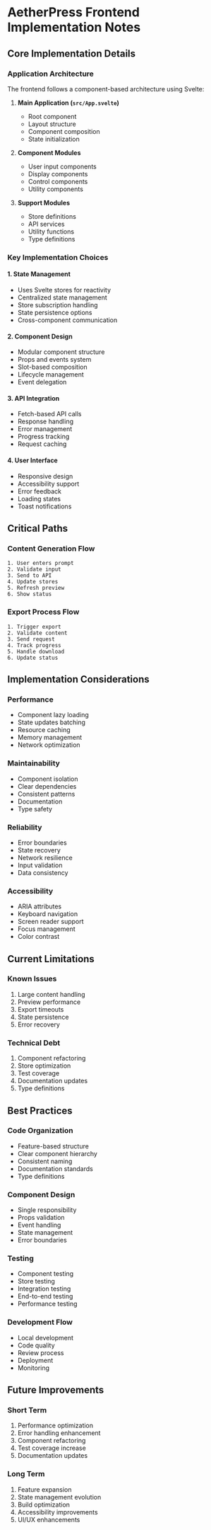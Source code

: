 # AetherPress Frontend Implementation Notes

## Core Implementation Details

### Application Architecture

The frontend follows a component-based architecture using Svelte:

1. **Main Application (`src/App.svelte`)**

   - Root component
   - Layout structure
   - Component composition
   - State initialization

2. **Component Modules**

   - User input components
   - Display components
   - Control components
   - Utility components

3. **Support Modules**
   - Store definitions
   - API services
   - Utility functions
   - Type definitions

### Key Implementation Choices

#### 1. State Management

- Uses Svelte stores for reactivity
- Centralized state management
- Store subscription handling
- State persistence options
- Cross-component communication

#### 2. Component Design

- Modular component structure
- Props and events system
- Slot-based composition
- Lifecycle management
- Event delegation

#### 3. API Integration

- Fetch-based API calls
- Response handling
- Error management
- Progress tracking
- Request caching

#### 4. User Interface

- Responsive design
- Accessibility support
- Error feedback
- Loading states
- Toast notifications

## Critical Paths

### Content Generation Flow

```
1. User enters prompt
2. Validate input
3. Send to API
4. Update stores
5. Refresh preview
6. Show status
```

### Export Process Flow

```
1. Trigger export
2. Validate content
3. Send request
4. Track progress
5. Handle download
6. Update status
```

## Implementation Considerations

### Performance

- Component lazy loading
- State updates batching
- Resource caching
- Memory management
- Network optimization

### Maintainability

- Component isolation
- Clear dependencies
- Consistent patterns
- Documentation
- Type safety

### Reliability

- Error boundaries
- State recovery
- Network resilience
- Input validation
- Data consistency

### Accessibility

- ARIA attributes
- Keyboard navigation
- Screen reader support
- Focus management
- Color contrast

## Current Limitations

### Known Issues

1. Large content handling
2. Preview performance
3. Export timeouts
4. State persistence
5. Error recovery

### Technical Debt

1. Component refactoring
2. Store optimization
3. Test coverage
4. Documentation updates
5. Type definitions

## Best Practices

### Code Organization

- Feature-based structure
- Clear component hierarchy
- Consistent naming
- Documentation standards
- Type definitions

### Component Design

- Single responsibility
- Props validation
- Event handling
- State management
- Error boundaries

### Testing

- Component testing
- Store testing
- Integration testing
- End-to-end testing
- Performance testing

### Development Flow

- Local development
- Code quality
- Review process
- Deployment
- Monitoring

## Future Improvements

### Short Term

1. Performance optimization
2. Error handling enhancement
3. Component refactoring
4. Test coverage increase
5. Documentation updates

### Long Term

1. Feature expansion
2. State management evolution
3. Build optimization
4. Accessibility improvements
5. UI/UX enhancements
